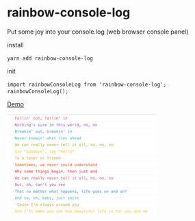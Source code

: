 # rainbow-console-log

Put some joy into your console.log (web browser console panel)

install

```
yarn add rainbow-console-log
```

init

```
import rainbowConsoleLog from 'rainbow-console-log';
rainbowConsoleLog();
```

[Demo](https://rainbow-console-log.herokuapp.com/)

[<img src="example/screenshot.png" width="350" alt=""/>](https://rainbow-console-log.herokuapp.com/)
